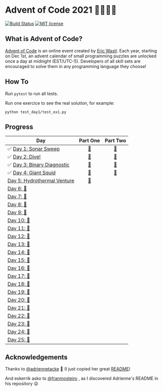 # Advent of Code 2021 🎄👨‍💻🎄

[![Build Status](https://github.com/anxodio/aoc2020/workflows/build/badge.svg)](https://github.com/anxodio/aoc2020/actions)
[![MIT license](https://img.shields.io/badge/License-MIT-blue.svg)](https://opensource.org/licenses/MIT)

## What is Advent of Code?

[Advent of Code](http://adventofcode.com) is an online event created by [Eric Wastl](https://twitter.com/ericwastl). Each year, starting on Dec 1st, an advent calendar of small programming puzzles are unlocked once a day at midnight (EST/UTC-5). Developers of all skill sets are encouraged to solve them in any programming language they choose!

## How To

Run `pytest` to run all tests.

Run one exercice to see the real solution, for example:

```
python test_day1/test_ex1.py
```

## Progress

| Day                                                                                                 |                                 Part One                                  |                                 Part Two                                  |
| --------------------------------------------------------------------------------------------------- | :-----------------------------------------------------------------------: | :-----------------------------------------------------------------------: |
| ✅ [Day 1: Sonar Sweep](https://github.com/anxodio/aoc2021/tree/main/test_day01/exercise.txt)       | [🌟](https://github.com/anxodio/aoc2021/tree/main/test_day01/test_ex1.py) | [🌟](https://github.com/anxodio/aoc2021/tree/main/test_day01/test_ex2.py) |
| ✅ [Day 2: Dive!](https://github.com/anxodio/aoc2021/tree/main/test_day02/exercise.txt)             | [🌟](https://github.com/anxodio/aoc2021/tree/main/test_day02/test_ex3.py) | [🌟](https://github.com/anxodio/aoc2021/tree/main/test_day02/test_ex4.py) |
| ✅ [Day 3: Binary Diagnostic](https://github.com/anxodio/aoc2021/tree/main/test_day03/exercise.txt) | [🌟](https://github.com/anxodio/aoc2021/tree/main/test_day03/test_ex5.py) | [🌟](https://github.com/anxodio/aoc2021/tree/main/test_day03/test_ex6.py) |
| ✅ [Day 4: Giant Squid](https://github.com/anxodio/aoc2021/tree/main/test_day04/exercise.txt)       | [🌟](https://github.com/anxodio/aoc2021/tree/main/test_day04/test_ex7.py) | [🌟](https://github.com/anxodio/aoc2021/tree/main/test_day04/test_ex8.py) |
| [Day 5: Hydrothermal Venture](https://github.com/anxodio/aoc2021/tree/main/test_day05/exercise.txt) | [🌟](https://github.com/anxodio/aoc2021/tree/main/test_day05/test_ex9.py) |                                                                           |
| [Day 6: 🚧 ]()                                                                                      |                                                                           |                                                                           |
| [Day 7: 🚧 ]()                                                                                      |                                                                           |                                                                           |
| [Day 8: 🚧 ]()                                                                                      |                                                                           |                                                                           |
| [Day 9: 🚧 ]()                                                                                      |                                                                           |                                                                           |
| [Day 10: 🚧 ]()                                                                                     |                                                                           |                                                                           |
| [Day 11: 🚧 ]()                                                                                     |                                                                           |                                                                           |
| [Day 12: 🚧 ]()                                                                                     |                                                                           |                                                                           |
| [Day 13: 🚧 ]()                                                                                     |                                                                           |                                                                           |
| [Day 14: 🚧 ]()                                                                                     |                                                                           |                                                                           |
| [Day 15: 🚧 ]()                                                                                     |                                                                           |                                                                           |
| [Day 16: 🚧 ]()                                                                                     |                                                                           |                                                                           |
| [Day 17: 🚧 ]()                                                                                     |                                                                           |                                                                           |
| [Day 18: 🚧 ]()                                                                                     |                                                                           |                                                                           |
| [Day 19: 🚧 ]()                                                                                     |                                                                           |                                                                           |
| [Day 20: 🚧 ]()                                                                                     |                                                                           |                                                                           |
| [Day 21: 🚧 ]()                                                                                     |                                                                           |                                                                           |
| [Day 22: 🚧 ]()                                                                                     |                                                                           |                                                                           |
| [Day 23: 🚧 ]()                                                                                     |                                                                           |                                                                           |
| [Day 24: 🚧 ]()                                                                                     |                                                                           |                                                                           |
| [Day 25: 🚧 ]()                                                                                     |                                                                           |                                                                           |

## Acknowledgements

Thanks to [@adriennetacke](https://github.com/adriennetacke) 🙌 (I just copied her great [README](https://github.com/adriennetacke/advent-of-code-2020/))

And eskerrik asko to [@franmosteiro](https://github.com/franmosteiro) , as I discovered Adrienne's README in his repository 😜
